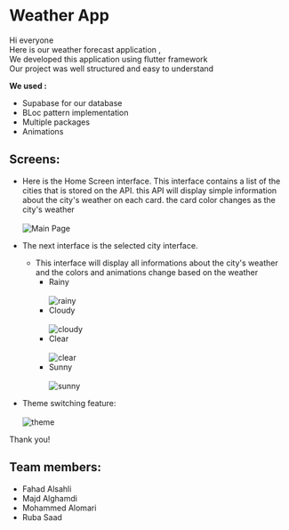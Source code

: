 # Weather App
 
Hi everyone <br>
Here is our weather forecast application ,<br>
We developed this application using flutter framework <br>
Our project was well structured and easy to understand 

**We used :**
- Supabase for our database 
- BLoc pattern implementation 
- Multiple packages
- Animations 

## Screens:
  - Here is the Home Screen interface. 
    This interface contains a list of the cities that is stored on the API.
    this API will display simple information about the city's weather on each card.
    the card color changes as the city's weather <br>
    <br>![Main Page](https://github.com/flutter-team5/weather_app/assets/101333803/c4bb1aba-f6a7-45d5-a46c-4a4d811555fd)



  - The next interface is the selected city interface. 
    - This interface will display all informations about the city's weather and the colors and animations change based on the weather<br>
      - Rainy<br>
      <br> ![rainy](https://github.com/flutter-team5/weather_app/assets/101333803/dd1c78e4-9bbe-4437-afab-ec3e2cb7719c)<br>
      - Cloudy<br>
         <br> ![cloudy](https://github.com/flutter-team5/weather_app/assets/101333803/6e7da727-81c7-471b-98ee-e9adb1f9eeb2)
      - Clear<br>
         <br> ![clear](https://github.com/flutter-team5/weather_app/assets/101333803/edad075e-5366-4221-8e6e-61d4127b5066)<br>
      - Sunny<br>
         <br> ![sunny](https://github.com/flutter-team5/weather_app/assets/101333803/7dd8ee99-9515-4a08-bf7f-16ba4050630b)<br>
         
  - Theme switching feature:<br>
  <br>![theme](https://github.com/flutter-team5/weather_app/assets/101333803/ed838cca-3a57-4904-a2a6-452f0ca9bf48)<br>


Thank you!

## Team members:
- Fahad Alsahli
- Majd Alghamdi
- Mohammed Alomari 
- Ruba Saad
